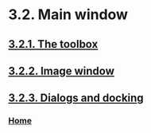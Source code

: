 # 3.2. Main window

## [3.2.1. The toolbox](./03-02-01-the-toolbox.md)
## [3.2.2. Image window](./03-02-02-image-window.md)
## [3.2.3. Dialogs and docking](./03-02-03-dialogs-and-docking.md)

### [Home](./00-home.md)
